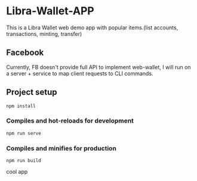 # Libra-Wallet-APP
This is a Libra Wallet web demo app with popular items.(list accounts, transactions, minting, transfer)

## Facebook 
Currently, FB doesn't provide full API to implement web-wallet, I will run on a server + service to map client requests to CLI commands.

## Project setup
```
npm install
```

### Compiles and hot-reloads for development
```
npm run serve
```

### Compiles and minifies for production
```
npm run build
```
cool app
